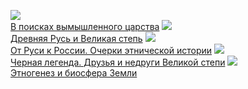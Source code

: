 ![](/books/sci_history/Лев%20Николаевич%20Гумилёв/В%20поисках%20вымышленного%20царства.jpg)  
[В поисках вымышленного царства](/books/sci_history/Лев%20Николаевич%20Гумилёв/В%20поисках%20вымышленного%20царства)
![](/books/sci_history/Лев%20Николаевич%20Гумилёв/Древняя%20Русь%20и%20Великая%20степь.jpg)  
[Древняя Русь и Великая степь](/books/sci_history/Лев%20Николаевич%20Гумилёв/Древняя%20Русь%20и%20Великая%20степь)
![](/books/sci_history/Лев%20Николаевич%20Гумилёв/От%20Руси%20к%20России.%20Очерки%20этнической%20истории.jpg)  
[От Руси к России. Очерки этнической истории](/books/sci_history/Лев%20Николаевич%20Гумилёв/От%20Руси%20к%20России.%20Очерки%20этнической%20истории)
![](/books/sci_history/Лев%20Николаевич%20Гумилёв/Черная%20легенда.%20Друзья%20и%20недруги%20Великой%20степи.jpg)  
[Черная легенда. Друзья и недруги Великой степи](/books/sci_history/Лев%20Николаевич%20Гумилёв/Черная%20легенда.%20Друзья%20и%20недруги%20Великой%20степи)
![](/books/sci_history/Лев%20Николаевич%20Гумилёв/Этногенез%20и%20биосфера%20Земли.jpg)  
[Этногенез и биосфера Земли](/books/sci_history/Лев%20Николаевич%20Гумилёв/Этногенез%20и%20биосфера%20Земли)